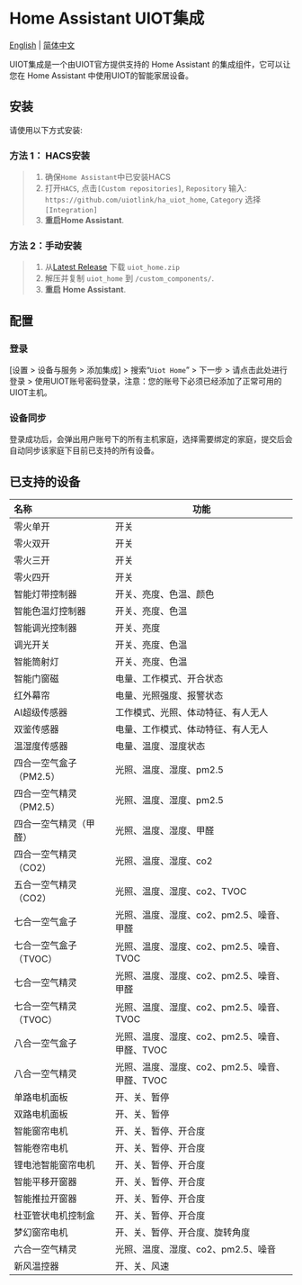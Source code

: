 # Home Assistant UIOT集成

[English](./README.md) | [简体中文](./README_zh.md)

UIOT集成是一个由UIOT官方提供支持的 Home Assistant 的集成组件，它可以让您在 Home Assistant 中使用UIOT的智能家居设备。

## 安装

请使用以下方式安装:

### 方法 1： HACS安装

> 1. 确保`Home Assistant`中已安装HACS
> 2. 打开`HACS`, 点击`[Custom repositories]`, `Repository` 输入: `https://github.com/uiotlink/ha_uiot_home`, `Category` 选择 `[Integration]`
> 3. **重启Home Assistant**.

### 方法 2：手动安装

> 1. 从[Latest Release](https://github.com/uiotlink/ha_uiot_home/releases/latest) 下载 `uiot_home.zip`
> 2. 解压并复制 `uiot_home` 到 `/custom_components/`.
> 3. **重启 Home Assistant**.

## 配置

### 登录

[设置 > 设备与服务 > 添加集成] > 搜索“`Uiot Home`” > 下一步 > 请点击此处进行登录 > 使用UIOT账号密码登录，注意：您的账号下必须已经添加了正常可用的UIOT主机。

### 设备同步

登录成功后，会弹出用户账号下的所有主机家庭，选择需要绑定的家庭，提交后会自动同步该家庭下目前已支持的所有设备。

## 已支持的设备

| 名称             | 功能                          |
|:---------------|-----------------------------|
| 零火单开           | 开关                          |
| 零火双开           | 开关                          |
| 零火三开           | 开关                          |
| 零火四开           | 开关                          |
| 智能灯带控制器        | 开关、亮度、色温、颜色                 |
| 智能色温灯控制器       | 开关、亮度、色温                    |
| 智能调光控制器        | 开关、亮度                       |
| 调光开关           | 开关、亮度、色温                    |
| 智能筒射灯          | 开关、亮度、色温                    |
| 智能门窗磁          | 电量、工作模式、开合状态                |
| 红外幕帘           | 电量、光照强度、报警状态                |
| AI超级传感器        | 工作模式、光照、体动特征、有人无人           |
| 双鉴传感器          | 电量、工作模式、体动特征、有人无人           |
| 温湿度传感器         | 电量、温度、湿度状态                  |
| 四合一空气盒子（PM2.5） | 光照、温度、湿度、pm2.5              |
| 四合一空气精灵（PM2.5） | 光照、温度、湿度、pm2.5              |
| 四合一空气精灵（甲醛）    | 光照、温度、湿度、甲醛                 |
| 四合一空气精灵（CO2）   | 光照、温度、湿度、co2                |
| 五合一空气精灵（CO2）   | 光照、温度、湿度、co2、TVOC           |
| 七合一空气盒子        | 光照、温度、湿度、co2、pm2.5、噪音、甲醛    |
| 七合一空气盒子（TVOC）  | 光照、温度、湿度、co2、pm2.5、噪音、TVOC  |
| 七合一空气精灵        | 光照、温度、湿度、co2、pm2.5、噪音、甲醛    |
| 七合一空气精灵（TVOC）  | 光照、温度、湿度、co2、pm2.5、噪音、TVOC  |
| 八合一空气盒子        | 光照、温度、湿度、co2、pm2.5、噪音、甲醛、TVOC |
| 八合一空气精灵        | 光照、温度、湿度、co2、pm2.5、噪音、甲醛、TVOC |
| 单路电机面板         | 开、关、暂停                      |
| 双路电机面板         | 开、关、暂停                      |
| 智能窗帘电机         | 开、关、暂停、开合度                  |
| 智能卷帘电机         | 开、关、暂停、开合度                  |
| 锂电池智能窗帘电机      | 开、关、暂停、开合度                  |
| 智能平移开窗器        | 开、关、暂停、开合度                  |
| 智能推拉开窗器        | 开、关、暂停、开合度                  |
| 杜亚管状电机控制盒      | 开、关、暂停、开合度                  |
| 梦幻窗帘电机         | 开、关、暂停、开合度、旋转角度             |
| 六合一空气精灵        | 光照、温度、湿度、co2、pm2.5、噪音       |
| 新风温控器          | 开、关、风速                      |
